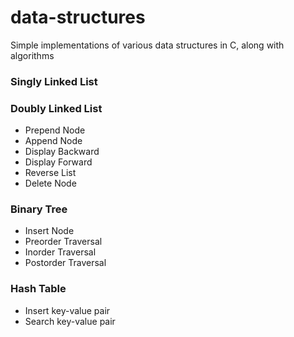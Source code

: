 # data-structures
Simple implementations of various data structures in C, along with algorithms

### Singly Linked List
### Doubly Linked List
  * Prepend Node
  * Append Node
  * Display Backward
  * Display Forward
  * Reverse List
  * Delete Node
### Binary Tree
  * Insert Node
  * Preorder Traversal
  * Inorder Traversal
  * Postorder Traversal
### Hash Table
  * Insert key-value pair
  * Search key-value pair
